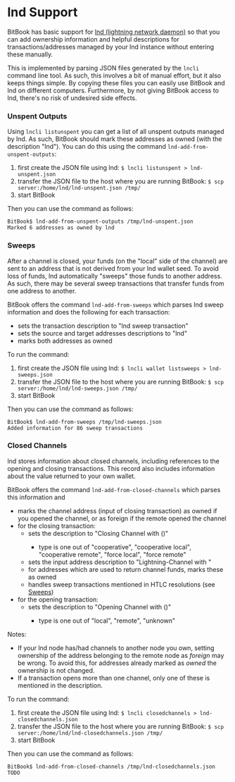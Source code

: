 # lnd Support
BitBook has basic support for [lnd (lightning network daemon)](https://github.com/lightningnetwork/lnd) so that you can
add ownership information and helpful descriptions for transactions/addresses managed by your lnd instance without
entering these manually.

This is implemented by parsing JSON files generated by the `lncli` command line tool. As such, this involves a bit of
manual effort, but it also keeps things simple. By copying these files you can easily use BitBook and lnd on
different computers. Furthermore, by not giving BitBook access to lnd, there's no risk of undesired side effects.

### Unspent Outputs
Using `lncli listunspent` you can get a list of all unspent outputs managed by lnd.
As such, BitBook should mark these addresses as owned (with the description "lnd").
You can do this using the command `lnd-add-from-unspent-outputs`:

1. first create the JSON file using lnd: `$ lncli listunspent > lnd-unspent.json`
2. transfer the JSON file to the host where you are running BitBook: `$ scp server:/home/lnd/lnd-unspent.json /tmp/`
3. start BitBook

Then you can use the command as follows:
```
BitBook$ lnd-add-from-unspent-outputs /tmp/lnd-unspent.json
Marked 6 addresses as owned by lnd
```

### Sweeps
After a channel is closed, your funds (on the "local" side of the channel) are sent to an address that is not derived
from your lnd wallet seed. To avoid loss of funds, lnd automatically "sweeps" those funds to another address. As such,
there may be several sweep transactions that transfer funds from one address to another.

BitBook offers the command `lnd-add-from-sweeps` which parses lnd sweep information and does the following for each
transaction:

 - sets the transaction description to "lnd sweep transaction"
 - sets the source and target addresses descriptions to "lnd"
 - marks both addresses as owned

To run the command:
1. first create the JSON file using lnd: `$ lncli wallet listsweeps > lnd-sweeps.json`
2. transfer the JSON file to the host where you are running BitBook: `$ scp server:/home/lnd/lnd-sweeps.json /tmp/`
3. start BitBook
   
Then you can use the command as follows:
```
BitBook$ lnd-add-from-sweeps /tmp/lnd-sweeps.json
Added information for 86 sweep transactions
```

### Closed Channels
lnd stores information about closed channels, including references to the opening and closing transactions.
This record also includes information about the value returned to your own wallet.

BitBook offers the command `lnd-add-from-closed-channels` which parses this information and

- marks the channel address (input of closing transaction) as owned if you opened the channel,
  or as foreign if the remote opened the channel
- for the closing transaction:
  - sets the description to "Closing Channel with <pubkey> (<type>)"
    - type is one out of "cooperative", "cooperative local", "cooperative remote", "force local", "force remote"
  - sets the input address description to "Lightning-Channel with <pubkey>"
  - for addresses which are used to return channel funds, marks these as owned
  - handles sweep transactions mentioned in HTLC resolutions (see [Sweeps](#sweeps))
- for the opening transaction:
  - sets the description to "Opening Channel with <pubkey> (<type>)"
    - type is one out of "local", "remote", "unknown"
  
Notes:

- If your lnd node has/had channels to another node you own, setting ownership of the address belonging to the remote
  node as *foreign* may be wrong. To avoid this, for addresses already marked as *owned* the ownership is not changed.
- If a transaction opens more than one channel, only one of these is mentioned in the description.

To run the command:
1. first create the JSON file using lnd: `$ lncli closedchannels > lnd-closedchannels.json`
2. transfer the JSON file to the host where you are running BitBook: `$ scp server:/home/lnd/lnd-closedchannels.json /tmp/`
3. start BitBook

Then you can use the command as follows:
```
BitBook$ lnd-add-from-closed-channels /tmp/lnd-closedchannels.json
TODO
```
